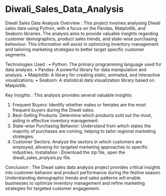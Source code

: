 # Diwali_Sales_Data_Analysis
Diwali Sales Data Analysis
Overview :
This project involves analysing Diwali sales data using Python, with a focus on the Pandas, Matplotlib, and Seaborn libraries. The analysis aims to provide valuable insights regarding customer demographics, product sales trends, and state-wise purchasing behaviour. This information will assist in optimizing inventory management and tailoring marketing strategies to better target specific customer segments.

Technologies Used :
•	Python: The primary programming language used for data analysis.
•	Pandas: A powerful library for data manipulation and analysis.
•	Matplotlib: A library for creating static, animated, and interactive visualizations.
•	Seaborn: A statistical data visualization library based on Matplotlib.

Key Insights :
This analysis provides several valuable insights:
1.	Frequent Buyers: Identify whether males or females are the most frequent buyers during the Diwali sales.
2.	Best-Selling Products: Determine which products sold out the most, aiding in effective inventory management.
3.	State-wise Purchasing Behavior: Understand from which states the majority of purchases are coming, helping to tailor regional marketing strategies.
4.	Customer Sectors: Analyze the sectors in which customers are employed, allowing for targeted marketing approaches to specific industries.
Installation :
Download the zip file, open the diwali_sales_analysis.py file.

Conclusion :
The Diwali sales data analysis project provides critical insights into customer behavior and product performance during the festive season. Understanding demographic trends and sales patterns will enable businesses to optimize inventory management and refine marketing strategies for targeted customer engagement.
